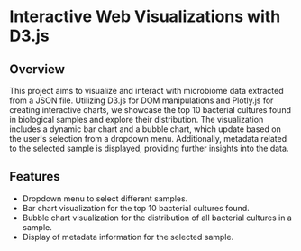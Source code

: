 # Interactive Web Visualizations with D3.js

## Overview
This project aims to visualize and interact with microbiome data extracted from a JSON file. Utilizing D3.js for DOM manipulations and Plotly.js for creating interactive charts, we showcase the top 10 bacterial cultures found in biological samples and explore their distribution. The visualization includes a dynamic bar chart and a bubble chart, which update based on the user's selection from a dropdown menu. Additionally, metadata related to the selected sample is displayed, providing further insights into the data.

## Features
- Dropdown menu to select different samples.
- Bar chart visualization for the top 10 bacterial cultures found.
- Bubble chart visualization for the distribution of all bacterial cultures in a sample.
- Display of metadata information for the selected sample.
